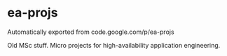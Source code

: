 # ea-projs
Automatically exported from code.google.com/p/ea-projs

Old MSc stuff. Micro projects for high-availability application engineering.
